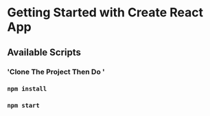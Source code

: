 # Getting Started with Create React App


## Available Scripts

###  'Clone The Project Then Do '
### `npm install`
### `npm start`


